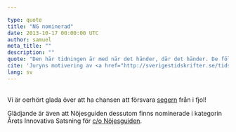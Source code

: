 ```yaml
---

type: quote
title: "NG nominerad"
date: 2013-10-17 00:00:00 UTC
author: samuel
meta_title: ""
description: ""
quote: "Den här tidningen är med när det händer, där det händer. De följer pulsen i nyhets- och nöjesvärlden med en egen idé. Sajten utvecklas hela tiden med både tekniska framsteg och en extremt tydlig redaktionell röst."
cite: 'Juryns motivering av <a href="http://sverigestidskrifter.se/tidskriftspriset/nominerade-tidskriftspriset-2013">Nöjesguiden.se:s nominering</a> till Årets Tidskrift Digitala Medier'
lang: sv
---
```


<p><br>Vi är oerhört glada över att ha chansen att försvara <a href="/blogg/2012/11/nojesguiden-arets-tidskrift-digitala-medier/">segern</a> från i fjol!</p>

<p>Glädjande är även att Nöjesguiden dessutom finns nominerade i kategorin Årets Innovativa Satsning för <a href="http://nojesguiden.se/blogg/margret-atladottir/vi-flyttar-hemifran-med-hjalp-av-ikea-och-scandic-malmen">c/o Nöjesguiden</a>.</p>
